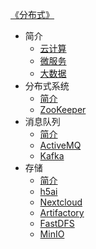 [《分布式》](index.md)

- 简介
  - [云计算](简介/云计算.md)
  - [微服务](简介/微服务.md)
  - [大数据](简介/大数据.md)
- 分布式系统
  - [简介](分布式系统/简介.md)
  - [ZooKeeper](分布式系统/ZooKeeper.md)
- 消息队列
  - [简介](消息队列/简介.md)
  - [ActiveMQ](消息队列/ActiveMQ.md)
  - [Kafka](消息队列/Kafka.md)
- 存储
  - [简介](存储/简介.md)
  - [h5ai](存储/h5ai.md)
  - [Nextcloud](存储/Nextcloud.md)
  - [Artifactory](存储/Artifactory.md)
  - [FastDFS](存储/FastDFS.md)
  - [MinIO](存储/MinIO.md)
